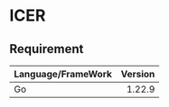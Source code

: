 # ICER

## Requirement

| Language/FrameWork | Version |
| :----------------- | ------: |
| Go                 |  1.22.9 |
